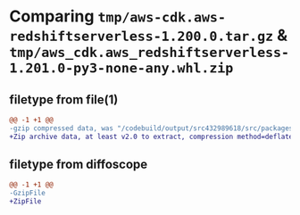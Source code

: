 # Comparing `tmp/aws-cdk.aws-redshiftserverless-1.200.0.tar.gz` & `tmp/aws_cdk.aws_redshiftserverless-1.201.0-py3-none-any.whl.zip`

## filetype from file(1)

```diff
@@ -1 +1 @@
-gzip compressed data, was "/codebuild/output/src432989618/src/packages/@aws-cdk/aws-redshiftserverless/dist/python/aws-cdk.aws-redshiftserverless-1.200.0.", last modified: Wed Apr 26 19:54:32 2023, max compression
+Zip archive data, at least v2.0 to extract, compression method=deflate
```

## filetype from diffoscope

```diff
@@ -1 +1 @@
-GzipFile
+ZipFile
```

